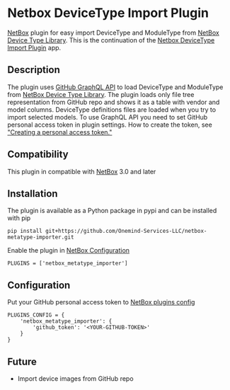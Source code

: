 # Netbox DeviceType Import Plugin
[NetBox](https://github.com/netbox-community/netbox) plugin for easy import DeviceType and ModuleType from [NetBox Device Type Library](https://github.com/netbox-community/devicetype-library). This is the continuation of the [Netbox DeviceType Import Plugin](https://github.com/k01ek/netbox-devicetype-importer) app.

## Description
The plugin uses [GitHub GraphQL API](https://docs.github.com/en/graphql) to load DeviceType and ModuleType from [NetBox Device Type Library](https://github.com/netbox-community/devicetype-library). The plugin loads only file tree representation from GitHub repo and shows it as a table with vendor and model columns. DeviceType definitions files are loaded when you try to import selected models.
To use GraphQL API you need to set GitHub personal access token in plugin settings. How to create the token, see ["Creating a personal access token."](https://docs.github.com/en/github/authenticating-to-github/creating-a-personal-access-token)

## Compatibility

This plugin in compatible with [NetBox](https://netbox.readthedocs.org/) 3.0 and later

## Installation

The plugin is available as a Python package in pypi and can be installed with pip

```
pip install git+https://github.com/Onemind-Services-LLC/netbox-metatype-importer.git
```
Enable the plugin in [NetBox Configuration](https://netbox.readthedocs.io/en/stable/configuration/)
```
PLUGINS = ['netbox_metatype_importer']
```

## Configuration
Put your GitHub personal access token to [NetBox plugins config](https://netbox.readthedocs.io/en/stable/configuration/optional-settings/#plugins_config)
```
PLUGINS_CONFIG = {
    'netbox_metatype_importer': {
        'github_token': '<YOUR-GITHUB-TOKEN>'
    }
}
```

## Future 
* Import device images from GitHub repo

